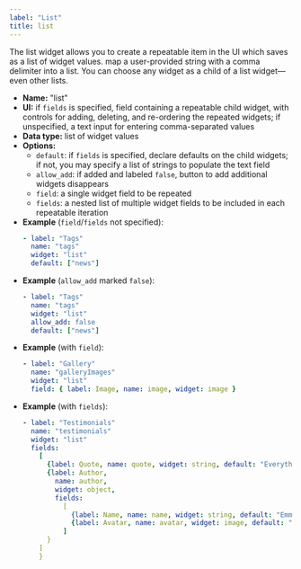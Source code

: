 ```yaml
---
label: "List"
title: list
---
```


The list widget allows you to create a repeatable item in the UI which saves as a list of widget values. map a user-provided string with a comma delimiter into a list. You can choose any widget as a child of a list widget—even other lists.

- **Name:** "list"
- **UI:** if `fields` is specified, field containing a repeatable child widget, with controls for adding, deleting, and re-ordering the repeated widgets; if unspecified, a text input for entering comma-separated values
- **Data type:** list of widget values
- **Options:**
  - `default`: if `fields` is specified, declare defaults on the child widgets; if not, you may specify a list of strings to populate the text field
  - `allow_add`: if added and labeled `false`, button to add additional widgets disappears
  - `field`: a single widget field to be repeated
  - `fields`: a nested list of multiple widget fields to be included in each repeatable iteration
- **Example** (`field`/`fields` not specified):
  ```yaml
  - label: "Tags"
    name: "tags"
    widget: "list"
    default: ["news"]
  ```
- **Example** (`allow_add` marked `false`):
  ```yaml
  - label: "Tags"
    name: "tags"
    widget: "list"
    allow_add: false
    default: ["news"]
  ```
- **Example** (with `field`):
  ```yaml
  - label: "Gallery"
    name: "galleryImages"
    widget: "list"
    field: { label: Image, name: image, widget: image }
  ```
- **Example** (with `fields`):
  ```yaml
  - label: "Testimonials"
    name: "testimonials"
    widget: "list"
    fields:
      [
        {label: Quote, name: quote, widget: string, default: "Everything is awesome!"},
        {label: Author,
          name: author,
          widget: object,
          fields:
            [
              {label: Name, name: name, widget: string, default: "Emmet"},
              {label: Avatar, name: avatar, widget: image, default: "/img/emmet.jpg"}
            ]
        }
      ]
      }
  ```
